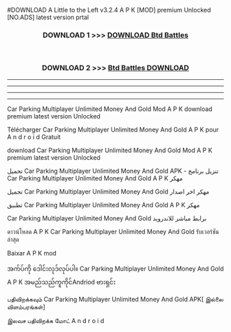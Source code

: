 #DOWNLOAD A Little to the Left v3.2.4 A P K [MOD] premium Unlocked [NO.ADS] latest version prtal 



<div align="center">

<h3>DOWNLOAD 1 >>> <a href="https://getmod1.web.app/?judule=Btd Battles">DOWNLOAD Btd Battles</a></h3><br>

<h3>DOWNLOAD 2 >>> <a href="https://getmod1.web.app/?judule=Btd Battles">Btd Battles DOWNLOAD </a></h3>

</div>


----------------------------------------------------------

----------------------------------------------------------

----------------------------------------------------------

----------------------------------------------------------


Car Parking Multiplayer Unlimited Money And Gold  Mod A P K download premium latest version Unlocked

Télécharger  Car Parking Multiplayer Unlimited Money And Gold  A P K pour A n d r o i d Gratuit

download Car Parking Multiplayer Unlimited Money And Gold  Mod A P K premium latest version Unlocked

تحميل Car Parking Multiplayer Unlimited Money And Gold  APK - تنزيل برنامج Car Parking Multiplayer Unlimited Money And Gold  A P K مهكر

تحميل Car Parking Multiplayer Unlimited Money And Gold  مهكر اخر اصدار

تطبيق Car Parking Multiplayer Unlimited Money And Gold  A P K مهكر

Car Parking Multiplayer Unlimited Money And Gold  برابط مباشر للاندرويد

ดาวน์โหลด A P K Car Parking Multiplayer Unlimited Money And Gold  รับเวอร์ชันล่าสุด

Baixar A P K mod

အက်ပ်ကို ဒေါင်းလုဒ်လုပ်ပါ။ Car Parking Multiplayer Unlimited Money And Gold  A P K အမည်သည်ကူကိုင်Andriod ဗားရှင်း

பதிவிறக்கவும் Car Parking Multiplayer Unlimited Money And Gold  APK[ இல்லை விளம்பரங்கள்] 
 
இலவச பதிவிறக்க மோட் A n d r o i d



